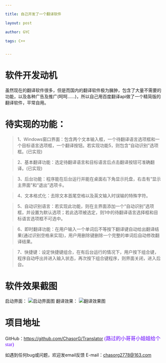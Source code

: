 ```yaml
---

title: 自己开发了一个翻译软件

layout: post

author: GYC

tags: C++


---
```


# 软件开发动机
虽然现在的翻译软件很多，但是而国内的翻译软件极为臃肿，包含了大量不需要的功能，以及各种广告及推广(呵呵……)，所以自己用百度翻译api做了一个精简版的翻译软件，平常自用。

# 待实现的功能：
> 1、Windows窗口界面：包含两个文本输入框，一个待翻译语言选项框和一个目标语言选项框，一个翻译按钮。若实现功能5，则包含“自动识别”选项框。(已实现)

> 2、基本翻译功能：选定待翻译语言和目标语言后点击翻译按钮可准确翻译。(已实现)

> 3、后台功能：程序能在后台运行并能在桌面右下角显示托盘，右击有“显示主界面”和“退出”选项卡。

> 4、文本格式化：去除文本首尾空格以及英文输入时误输的特殊字符。

> 5、自动识别语言：若实现此功能，则在主界面添加一个“自动识别”选项框，并设置为默认选项；若此选项被选定，则1中的待翻译语言选择框和目标语言选项框不可选中。

> 6、即时翻译功能：在用户输入一个单词后不等按下翻译键自动给出翻译结果(通过识别空格来实现)，用户用删除键删除一个完整的单词后自动修改翻译结果。

> 7、快捷键：设定快捷键组合，在有后台运行的情况下，用户按下组合键，程序自动呼出并进入输入状态，再次按下组合键程序，则界面关闭，进入后台。
# 软件效果截图
启动界面：
![启动界面图](https://raw.githubusercontent.com/ChasorG/ChasorG.github.io/master/_posts/180814/pic1.png)
翻译效果：
![翻译效果图](https://raw.githubusercontent.com/ChasorG/ChasorG.github.io/master/_posts/180814/pic2.png)
# 项目地址
GitHub：https://github.com/ChasorG/Translator
<font color=#6600ff size=3 face="微软雅黑">(路过的小哥哥小姐姐给个star)</font>

如遇到任何bug或问题，欢迎发email反馈
E-mail：chasorg2778@163.com
